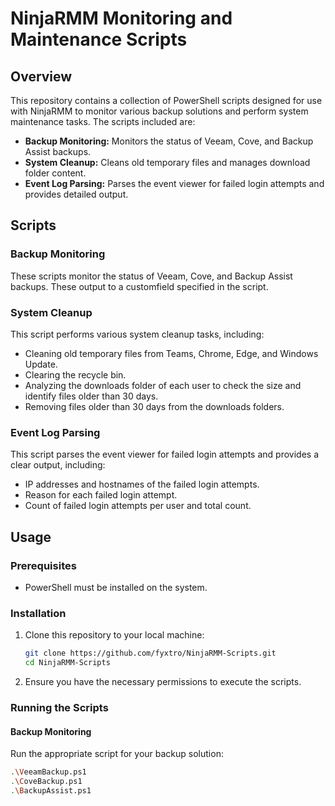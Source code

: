 # NinjaRMM Monitoring and Maintenance Scripts

## Overview

This repository contains a collection of PowerShell scripts designed for use with NinjaRMM to monitor various backup solutions and perform system maintenance tasks. The scripts included are:

- **Backup Monitoring:** Monitors the status of Veeam, Cove, and Backup Assist backups.
- **System Cleanup:** Cleans old temporary files and manages download folder content.
- **Event Log Parsing:** Parses the event viewer for failed login attempts and provides detailed output.

## Scripts

### Backup Monitoring

These scripts monitor the status of Veeam, Cove, and Backup Assist backups.
These output to a customfield specified in the script.

### System Cleanup

This script performs various system cleanup tasks, including:

- Cleaning old temporary files from Teams, Chrome, Edge, and Windows Update.
- Clearing the recycle bin.
- Analyzing the downloads folder of each user to check the size and identify files older than 30 days.
- Removing files older than 30 days from the downloads folders.

### Event Log Parsing

This script parses the event viewer for failed login attempts and provides a clear output, including:

- IP addresses and hostnames of the failed login attempts.
- Reason for each failed login attempt.
- Count of failed login attempts per user and total count.

## Usage

### Prerequisites

- PowerShell must be installed on the system.

### Installation

1. Clone this repository to your local machine:

    ```sh
    git clone https://github.com/fyxtro/NinjaRMM-Scripts.git
    cd NinjaRMM-Scripts
    ```

2. Ensure you have the necessary permissions to execute the scripts.

### Running the Scripts

#### Backup Monitoring

Run the appropriate script for your backup solution:

```sh
.\VeeamBackup.ps1
.\CoveBackup.ps1
.\BackupAssist.ps1
